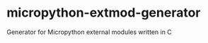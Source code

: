 micropython-extmod-generator
============================

Generator for Micropython external modules written in C
